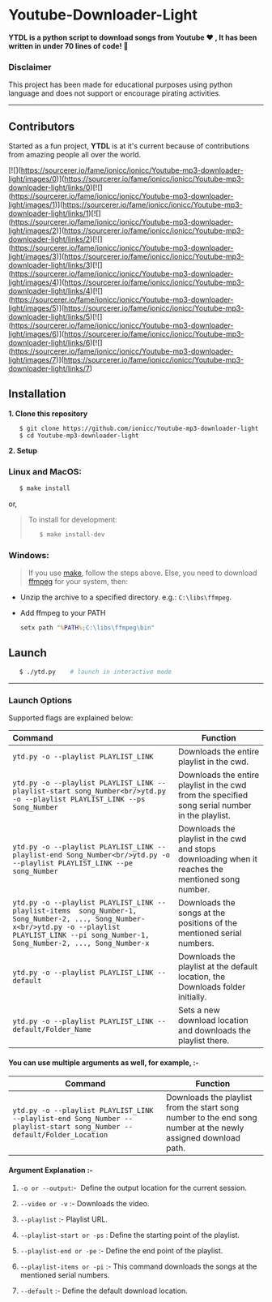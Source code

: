# Youtube-Downloader-Light

**YTDL is a python script to download songs from Youtube :heart: , It has been written in under 70 lines of code! :triumph:**

### Disclaimer

This project has been made for educational purposes using python language and does not support or encourage pirating activities.

---



## Contributors

Started as a fun project, **YTDL** is at it's current because of contributions from amazing people all over the world.

\[!\[\](https://sourcerer.io/fame/ionicc/ionicc/Youtube-mp3-downloader-light/images/0)\](https://sourcerer.io/fame/ionicc/ionicc/Youtube-mp3-downloader-light/links/0)\[!\[\](https://sourcerer.io/fame/ionicc/ionicc/Youtube-mp3-downloader-light/images/1)\](https://sourcerer.io/fame/ionicc/ionicc/Youtube-mp3-downloader-light/links/1)\[!\[\](https://sourcerer.io/fame/ionicc/ionicc/Youtube-mp3-downloader-light/images/2)\](https://sourcerer.io/fame/ionicc/ionicc/Youtube-mp3-downloader-light/links/2)\[!\[\](https://sourcerer.io/fame/ionicc/ionicc/Youtube-mp3-downloader-light/images/3)\](https://sourcerer.io/fame/ionicc/ionicc/Youtube-mp3-downloader-light/links/3)\[!\[\](https://sourcerer.io/fame/ionicc/ionicc/Youtube-mp3-downloader-light/images/4)\](https://sourcerer.io/fame/ionicc/ionicc/Youtube-mp3-downloader-light/links/4)\[!\[\](https://sourcerer.io/fame/ionicc/ionicc/Youtube-mp3-downloader-light/images/5)\](https://sourcerer.io/fame/ionicc/ionicc/Youtube-mp3-downloader-light/links/5)\[!\[\](https://sourcerer.io/fame/ionicc/ionicc/Youtube-mp3-downloader-light/images/6)\](https://sourcerer.io/fame/ionicc/ionicc/Youtube-mp3-downloader-light/links/6)\[!\[\](https://sourcerer.io/fame/ionicc/ionicc/Youtube-mp3-downloader-light/images/7)\](https://sourcerer.io/fame/ionicc/ionicc/Youtube-mp3-downloader-light/links/7)



## Installation

**1. Clone this repository**

```
   $ git clone https://github.com/ionicc/Youtube-mp3-downloader-light
   $ cd Youtube-mp3-downloader-light
```

**2. Setup**

### Linux and MacOS:

```bash
   $ make install
```

   or,

> To install for development:
> 
> ```bash
>    $ make install-dev
> ```

### Windows:

> If you use [make](http://gnuwin32.sourceforge.net/packages/make.htm), follow the steps above.
Else, you need to download [ffmpeg](https://ffmpeg.zeranoe.com/builds/) for your system, then:

- Unzip the archive to a specified directory. e.g.: ```C:\libs\ffmpeg```.
- Add ffmpeg to your PATH

  ```cmd
  setx path "%PATH%;C:\libs\ffmpeg\bin"
  ```

## Launch

```bash
   $ ./ytd.py    # launch in interactive mode
```

---

### Launch Options

Supported flags are explained below:

| Command                                                                                                                                                                                              | Function                                                                                           |
|:---------------------------------------------------------------------------------------------------------------------------------------------------------------------------------------------------- | -------------------------------------------------------------------------------------------------- |
| `ytd.py -o --playlist PLAYLIST_LINK`                                                                                                                                                                 | Downloads the entire playlist in the cwd.                                                          |
| `ytd.py -o --playlist PLAYLIST_LINK --playlist-start song_Number<br/>ytd.py -o --playlist PLAYLIST_LINK --ps Song_Number`                                                                            | Downloads the entire playlist in the cwd from the specified song serial number in the playlist.    |
| `ytd.py -o --playlist PLAYLIST_LINK --playlist-end Song_Number<br/>ytd.py -o --playlist PLAYLIST_LINK --pe song_Number`                                                                              | Downloads the playlist in the cwd and stops downloading when it reaches the mentioned song number. |
| `ytd.py -o --playlist PLAYLIST_LINK --playlist-items  song_Number-1, Song_Number-2, ..., Song_Number-x<br/>ytd.py -o --playlist PLAYLIST_LINK --pi song_Number-1, Song_Number-2, ..., Song_Number-x` | Downloads the songs at the positions of the mentioned serial numbers.                              |
| `ytd.py -o --playlist PLAYLIST_LINK --default`                                                                                                                                                       | Downloads the playlist at the default location, the Downloads folder initially.                    |
| `ytd.py -o --playlist PLAYLIST_LINK --default/Folder_Name`                                                                                                                                           | Sets a new download location and downloads the playlist there.                                     |

#### You can use multiple arguments as well, for example, :-

| Command                                                                                                                | Function                                                                                                      |
| ---------------------------------------------------------------------------------------------------------------------- | ------------------------------------------------------------------------------------------------------------- |
| `ytd.py -o --playlist PLAYLIST_LINK --playlist-end Song_Number --playlist-start song_Number --default/Folder_Location` | Downloads the playlist from the start song number to the end song number at the newly assigned download path. |

#### **Argument Explanation :-**

1. `-o or --output`:-  Define the output location for the current session.

2. `--video or -v` :- Downloads the video.

3. `--playlist` :- Playlist URL.

4. `--playlist-start or -ps` : Define the starting point of the playlist.

5. `--playlist-end or -pe` :- Define the end point of the playlist.

6. `--playlist-items or -pi` :- This command downloads the songs at the mentioned serial numbers.

7. `--default` :- Define the default download location.
